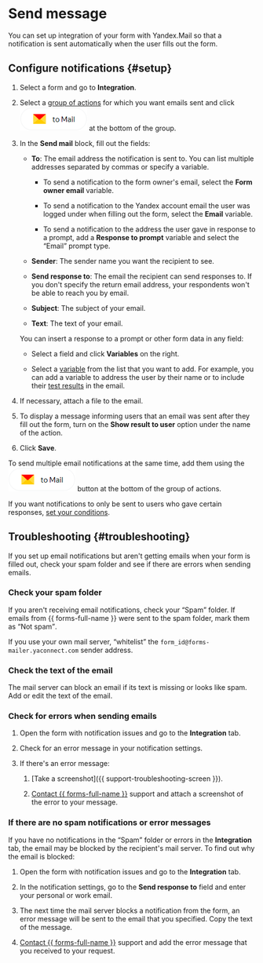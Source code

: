 # Send message

You can set up integration of your form with Yandex.Mail so that a notification is sent automatically when the user fills out the form.

## Configure notifications {#setup}

1. Select a form and go to **Integration**.

1. Select a [group of actions](notifications.md#add-integration) for which you want emails sent and click ![](../_assets/forms/mail-notification-button.png) at the bottom of the group.

1. In the **Send mail** block, fill out the fields:

    - **To**: The email address the notification is sent to. You can list multiple addresses separated by commas or specify a variable.

        - To send a notification to the form owner's email, select the **Form owner email** variable.

        - To send a notification to the Yandex account email the user was logged under when filling out the form, select the **Email** variable.

        - To send a notification to the address the user gave in response to a prompt, add a **Response to prompt** variable and select the <q>Email</q> prompt type.


    - **Sender**: The sender name you want the recipient to see.

    - **Send response to**: The email the recipient can send responses to. If you don't specify the return email address, your respondents won't be able to reach you by email.

    - **Subject**: The subject of your email.

    - **Text**: The text of your email.


    You can insert a response to a prompt or other form data in any field:

    - Select a field and click **Variables** on the right.

    - Select a [variable](vars.md) from the list that you want to add. For example, you can add a variable to address the user by their name or to include their [test results](tests.md) in the email.

    <!-- ![](../_assets/forms/mail-var-example.png) -->

1. If necessary, attach a file to the email.

1. To display a message informing users that an email was sent after they fill out the form, turn on the **Show result to user** option under the name of the action.

1. Click **Save**.

To send multiple email notifications at the same time, add them using the ![](../_assets/forms/mail-notification-button.png) button at the bottom of the group of actions.

If you want notifications to only be sent to users who gave certain responses, [set your conditions](notifications.md#section_xlw_rjc_tbb).

<!-- > Example of a notification for a job application form. After the form is filled out, responses to the prompts are sent to the email of the HR department.

  >![](../_assets/forms/email-example.png) -->

## Troubleshooting {#troubleshooting}

If you set up email notifications but aren't getting emails when your form is filled out, check your spam folder and see if there are errors when sending emails.

### Check your spam folder

If you aren't receiving email notifications, check your <q>Spam</q> folder. If emails from {{ forms-full-name }} were sent to the spam folder, mark them as <q>Not spam</q>.

If you use your own mail server, <q>whitelist</q> the `form_id@forms-mailer.yaconnect.com` sender address.

### Check the text of the email

The mail server can block an email if its text is missing or looks like spam. Add or edit the text of the email.

### Check for errors when sending emails

1. Open the form with notification issues and go to the **Integration** tab.

1. Check for an error message in your notification settings.

   <!-- ![](../_assets/forms/mail-error.png) -->

1. If there's an error message:

    1. [Take a screenshot]({{ support-troubleshooting-screen }}).

    1. [Contact {{ forms-full-name }}](feedback.md) support and attach a screenshot of the error to your message.

### If there are no spam notifications or error messages

If you have no notifications in the <q>Spam</q> folder or errors in the **Integration** tab, the email may be blocked by the recipient's mail server. To find out why the email is blocked:

1. Open the form with notification issues and go to the **Integration** tab.

1. In the notification settings, go to the **Send response to** field and enter your personal or work email.

1. The next time the mail server blocks a notification from the form, an error message will be sent to the email that you specified. Copy the text of the message.

1. [Contact {{ forms-full-name }}](feedback.md) support and add the error message that you received to your request.
